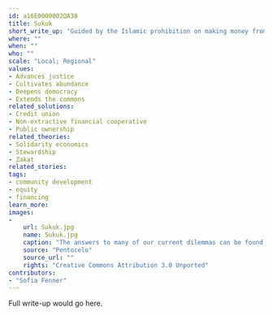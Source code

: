 ```yaml
---
id: a16E0000002QA38
title: Sukuk
short_write_up: "Guided by the Islamic prohibition on making money from money, some Muslims have devised financial arrangements that allow for productive investment while still promoting community welfare and shared fate. Sukuk are the Islamic equivalent of bonds, but with a crucial difference: rather than being guaranteed a certain return and paid interest, participants become partial owners of the venture in which they invest, sharing in potential profits and in the risk of loss. Investors have every incentive to support worthy projects - “shorting” won’t work here. Sukuk funds can be implemented quickly and at scale, and are already run by banks and national governments around the world. Activists can push to introduce them in non-Muslim contexts, and to ensure that existing sukuk funds adhere to the original value of social justice that motivated their invention. "
where: ""
when: ""
who: ""
scale: "Local; Regional"
values:
- Advances justice
- Cultivates abundance
- Deepens democracy
- Extends the commons
related_solutions:
- Credit union
- Non-extractive financial cooperative
- Public ownership
related_theories:
- Solidarity economics
- Stewardship
- Zakat
related_stories:
tags:
- community development
- equity
- financing
learn_more:
images:
-
    url: Sukuk.jpg
    name: Sukuk.jpg
    caption: "The answers to many of our current dilemmas can be found in exisiting cultural traditions."
    source: "Pentocelo"
    source_url: ""
    rights: "Creative Commons Attribution 3.0 Unported"
contributors:
- "Sofia Fenner"
---
```

Full write-up would go here.
